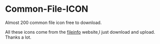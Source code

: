 Common-File-ICON
================

Almost 200 common file icon free to download.

All these icons come from the [fileinfo](http://fileinfo.com/filetypes/common) website,I just download and upload. Thanks a lot.


